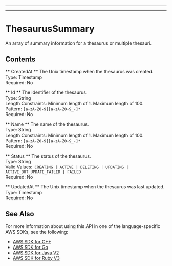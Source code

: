 --------

--------

# ThesaurusSummary<a name="API_ThesaurusSummary"></a>

An array of summary information for a thesaurus or multiple thesauri\.

## Contents<a name="API_ThesaurusSummary_Contents"></a>

 ** CreatedAt **   <a name="Kendra-Type-ThesaurusSummary-CreatedAt"></a>
The Unix timestamp when the thesaurus was created\.  
Type: Timestamp  
Required: No

 ** Id **   <a name="Kendra-Type-ThesaurusSummary-Id"></a>
The identifier of the thesaurus\.  
Type: String  
Length Constraints: Minimum length of 1\. Maximum length of 100\.  
Pattern: `[a-zA-Z0-9][a-zA-Z0-9_-]*`   
Required: No

 ** Name **   <a name="Kendra-Type-ThesaurusSummary-Name"></a>
The name of the thesaurus\.  
Type: String  
Length Constraints: Minimum length of 1\. Maximum length of 100\.  
Pattern: `[a-zA-Z0-9][a-zA-Z0-9_-]*`   
Required: No

 ** Status **   <a name="Kendra-Type-ThesaurusSummary-Status"></a>
The status of the thesaurus\.  
Type: String  
Valid Values:` CREATING | ACTIVE | DELETING | UPDATING | ACTIVE_BUT_UPDATE_FAILED | FAILED`   
Required: No

 ** UpdatedAt **   <a name="Kendra-Type-ThesaurusSummary-UpdatedAt"></a>
The Unix timestamp when the thesaurus was last updated\.  
Type: Timestamp  
Required: No

## See Also<a name="API_ThesaurusSummary_SeeAlso"></a>

For more information about using this API in one of the language\-specific AWS SDKs, see the following:
+  [AWS SDK for C\+\+](https://docs.aws.amazon.com/goto/SdkForCpp/kendra-2019-02-03/ThesaurusSummary) 
+  [AWS SDK for Go](https://docs.aws.amazon.com/goto/SdkForGoV1/kendra-2019-02-03/ThesaurusSummary) 
+  [AWS SDK for Java V2](https://docs.aws.amazon.com/goto/SdkForJavaV2/kendra-2019-02-03/ThesaurusSummary) 
+  [AWS SDK for Ruby V3](https://docs.aws.amazon.com/goto/SdkForRubyV3/kendra-2019-02-03/ThesaurusSummary) 